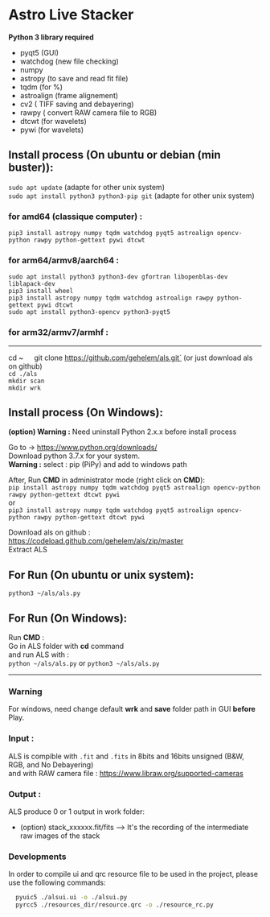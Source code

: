 # Astro Live Stacker

__Python 3 library required__
- pyqt5 (GUI)
- watchdog (new file checking)
- numpy 
- astropy (to save and read fit file)
- tqdm (for %)
- astroalign (frame alignement)
- cv2 ( TIFF saving and debayering)
- rawpy ( convert RAW camera file to RGB)
- dtcwt (for wavelets)
- pywi (for wavelets)

## Install process (On ubuntu or debian (min buster)): 

`sudo apt update` (adapte for other unix system)  
`sudo apt install python3 python3-pip git` (adapte for other unix system) 
### for amd64 (classique computer) :
`pip3 install astropy numpy tqdm watchdog pyqt5 astroalign opencv-python rawpy python-gettext pywi dtcwt`  
### for arm64/armv8/aarch64 :  
`sudo apt install python3 python3-dev gfortran libopenblas-dev liblapack-dev`  
`pip3 install wheel`  
`pip3 install astropy numpy tqdm watchdog astroalign rawpy python-gettext pywi dtcwt`   
`sudo apt install python3-opencv python3-pyqt5`  
### for arm32/armv7/armhf :  

____________________  
cd ~`  
`git clone https://github.com/gehelem/als.git`  (or just download als on github)  
`cd ./als`  
`mkdir scan`  
`mkdir wrk`  

## Install process (On Windows):
__(option) Warning :__ Need uninstall Python 2.x.x before install process


Go to -> https://www.python.org/downloads/  
Download python 3.7.x for your system.  
__Warning :__ select : pip (PiPy) and add to windows path  

After, Run __CMD__ in administrator mode (right click on __CMD__):  
`pip install astropy numpy tqdm watchdog pyqt5 astroalign opencv-python rawpy python-gettext dtcwt pywi`  
or  
`pip3 install astropy numpy tqdm watchdog pyqt5 astroalign opencv-python rawpy python-gettext dtcwt pywi`

Download als on github : https://codeload.github.com/gehelem/als/zip/master  
Extract ALS


## For Run (On ubuntu or unix system):
`python3 ~/als/als.py`

## For Run (On Windows):
Run __CMD__ :  
Go in ALS folder with __cd__ command  
and run ALS with :  
`python ~/als/als.py` or `python3 ~/als/als.py`
      
________________________________
### Warning 

For windows, need change default __wrk__ and __save__ folder path in GUI __before__ Play.

### Input :

ALS is compible with `.fit` and `.fits` in 8bits and 16bits unsigned (B&W, RGB, and No Debayering)  
and with RAW camera file : https://www.libraw.org/supported-cameras

### Output :

ALS produce 0 or 1 output in work folder: 
- (option) stack_xxxxxx.fit/fits --> It's the recording of the intermediate raw images of the stack

### Developments
In order to compile ui and qrc resource file to be used in the project, please use the following commands:
```bash
  pyuic5 ./alsui.ui -o ./alsui.py 
  pyrcc5 ./resources_dir/resource.qrc -o ./resource_rc.py
```
